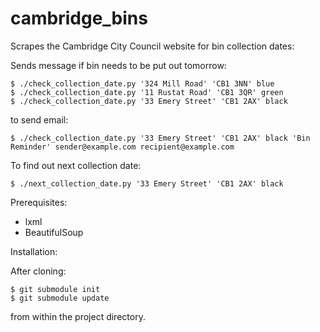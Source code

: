 cambridge_bins
==============

Scrapes the Cambridge City Council website for bin collection dates:

Sends message if bin needs to be put out tomorrow:
```
$ ./check_collection_date.py '324 Mill Road' 'CB1 3NN' blue
$ ./check_collection_date.py '11 Rustat Road' 'CB1 3QR' green
$ ./check_collection_date.py '33 Emery Street' 'CB1 2AX' black
```
to send email:
```
$ ./check_collection_date.py '33 Emery Street' 'CB1 2AX' black 'Bin Reminder' sender@example.com recipient@example.com
```

To find out next collection date:
```
$ ./next_collection_date.py '33 Emery Street' 'CB1 2AX' black
```

Prerequisites:

* lxml
* BeautifulSoup

Installation:

After cloning:

    $ git submodule init
    $ git submodule update

from within the project directory.
